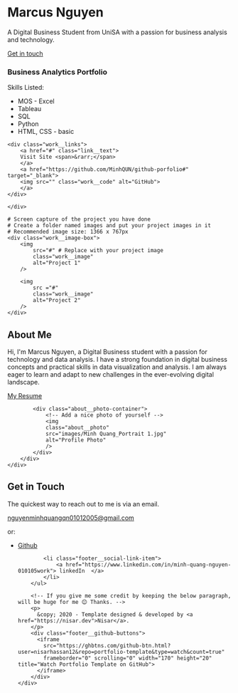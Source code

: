 <head>
    <meta charset="UTF-8">
    <meta name="viewport" content="width=device-width, initial-scale=1.0">
    <title>Link CSS to HTML</title>
    <link rel="stylesheet" type="text/css" href="index.css">
</head>

<div class="header__text-box row">
    <div class="header__text">
        <h1 class="heading-primary">
        <span>Marcus Nguyen</span> 
        </h1>
        <p>A Digital Business Student from UniSA with a passion for business analysis and technology.</p>
        <a href="https://github.com/MinhQUN/github-porfolio?tab=readme-ov-file#get-in-touch" class="btn btn--pink">Get in touch</a>
    </div>
</div>

<div class="work__box">
    <div class="work__text">
    <h3>Business Analytics Portfolio</h3>
    <p>
        Skills Listed:
    </p>
    <ul class="work__list">
        <li>MOS - Excel</li>
        <li>Tableau</li>
        <li>SQL</li>
        <li>Python</li>
        <li>HTML, CSS - basic</li>
    </ul>

    <div class="work__links">
        <a href="#" class="link__text">
        Visit Site <span>&rarr;</span>
        </a> 
        <a href="https://github.com/MinhQUN/github-porfolio#" target="_blank">
        <img src="" class="work__code" alt="GitHub">
        </a>
    </div>

    </div>

    # Screen capture of the project you have done
    # Create a folder named images and put your project images in it
    # Recommended image size: 1366 x 767px
    <div class="work__image-box">
        <img
            src="#" # Replace with your project image
            class="work__image"
            alt="Project 1"
        />

        <img
            src ="#"
            class="work__image"             
            alt="Project 2"
        />
    </div>
</div>

<section class="about" id="about">
    <div class="row">
        <h2>About Me</h2>
        <div class="about__content">
            <div class="about__text">
                <!-- Replace the below paragraph with info about yourself -->
                <p>
                Hi, I'm Marcus Nguyen, a Digital Business student with a passion for technology and data analysis. I have a strong foundation in digital business concepts and practical skills in data visualization and analysis. I am always eager to learn and adapt to new challenges in the ever-evolving digital landscape.
                </p>
                <!-- Provide a link to your resume -->
                <a href="#" class="btn">My Resume</a>
            </div>

            <div class="about__photo-container">
                <!-- Add a nice photo of yourself -->
                <img
                class="about__photo"
                src="images/Minh Quang_Portrait 1.jpg"
                alt="Profile Photo"
                />
            </div>
        </div>
    </div>
</section>


<section class="contact" id="contact">
      <div class="row">
        <h2>Get in Touch</h2>
        <div class="contact__info">
          <p>
            The quickest way to reach out to me is via an email. 
          </p>
          <!-- Replace the email with yours -->
          <a href="mailto:nguyenminhquangqn01012005@gmail.com" class="btn">nguyenminhquangqn01012005@gmail.com</a>
        </div>
      </div>
</section>
<p>or:</p>

<footer role="contentinfo" class="footer">
    <div class="row">
        <!-- Update the links to point to your accounts -->
        <ul class="footer__social-links">
            <li class="footer__social-link-item">
                <a href="https://github.com/MinhQUN"> Github </a>
            </li>

            <li class="footer__social-link-item">
                <a href="https://www.linkedin.com/in/minh-quang-nguyen-010105work"> linkedIn  </a>
            </li>
        </ul>

        <!-- If you give me some credit by keeping the below paragraph, will be huge for me 😊 Thanks. -->
        <p>
          &copy; 2020 - Template designed & developed by <a href="https://nisar.dev">Nisar</a>.
        </p>
        <div class="footer__github-buttons">
          <iframe
            src="https://ghbtns.com/github-btn.html?user=nisarhassan12&repo=portfolio-template&type=watch&count=true" 
            frameborder="0" scrolling="0" width="170" height="20" title="Watch Portfolio Template on GitHub">
          </iframe>
        </div>
    </div>
</footer>
